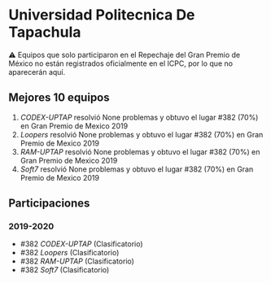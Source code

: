 # Universidad Politecnica De Tapachula

:warning: Equipos que solo participaron en el Repechaje del Gran Premio de México no están registrados oficialmente en el ICPC, por lo que no aparecerán aquí.

## Mejores 10 equipos

1. _CODEX-UPTAP_ resolvió None problemas y obtuvo el lugar #382 (70%) en Gran Premio de Mexico 2019
1. _Loopers_ resolvió None problemas y obtuvo el lugar #382 (70%) en Gran Premio de Mexico 2019
1. _RAM-UPTAP_ resolvió None problemas y obtuvo el lugar #382 (70%) en Gran Premio de Mexico 2019
1. _Soft7_ resolvió None problemas y obtuvo el lugar #382 (70%) en Gran Premio de Mexico 2019

## Participaciones

### 2019-2020

- #382 _CODEX-UPTAP_ (Clasificatorio)
- #382 _Loopers_ (Clasificatorio)
- #382 _RAM-UPTAP_ (Clasificatorio)
- #382 _Soft7_ (Clasificatorio)



